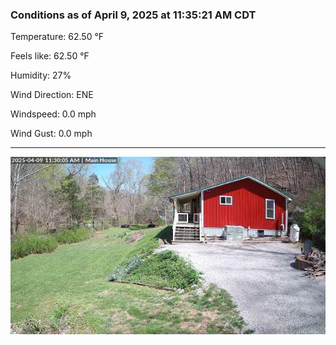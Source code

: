 ### Conditions as of April 9, 2025 at 11:35:21 AM CDT 

Temperature: 62.50 &deg;F

Feels like: 62.50 &deg;F

Humidity: 27%

Wind Direction: ENE

Windspeed: 0.0 mph

Wind Gust: 0.0 mph

---

<img src="./images/latest.jpeg"/>

